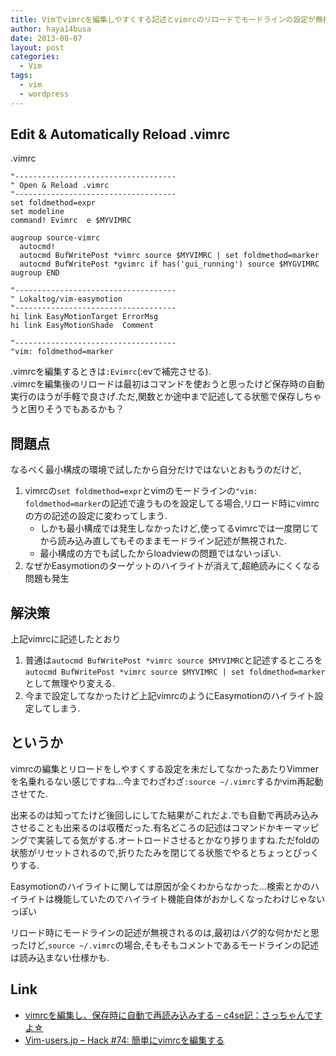 ```yaml
---
title: Vimでvimrcを編集しやすくする記述とvimrcのリロードでモードラインの設定が無視される問題
author: haya14busa
date: 2013-08-07
layout: post
categories:
  - Vim
tags:
  - vim
  - wordpress
---
```

## Edit & Automatically Reload .vimrc

.vimrc

    "------------------------------------
    " Open & Reload .vimrc
    "------------------------------------
    set foldmethod=expr
    set modeline
    command! Evimrc  e $MYVIMRC
    
    augroup source-vimrc
      autocmd!
      autocmd BufWritePost *vimrc source $MYVIMRC | set foldmethod=marker
      autocmd BufWritePost *gvimrc if has('gui_running') source $MYGVIMRC
    augroup END
    
    "------------------------------------
    " Lokaltog/vim-easymotion
    "------------------------------------
    hi link EasyMotionTarget ErrorMsg
    hi link EasyMotionShade  Comment
    
    "------------------------------------
    "vim: foldmethod=marker
    

.vimrcを編集するときは`:Evimrc`(:ev<TAB>で補完させる).  
.vimrcを編集後のリロードは最初はコマンドを使おうと思ったけど保存時の自動実行のほうが手軽で良さげ.ただ,関数とか途中まで記述してる状態で保存しちゃうと困りそうでもあるかも？

## 問題点

なるべく最小構成の環境で試したから自分だけではないとおもうのだけど,

1.  vimrcの`set foldmethod=expr`とvimのモードラインの`"vim: foldmethod=marker`の記述で違うものを設定してる場合,リロード時にvimrcの方の記述の設定に変わってしまう. 
    *   しかも最小構成では発生しなかったけど,使ってるvimrcでは一度閉じてから読み込み直してもそのままモードライン記述が無視された.
    *   最小構成の方でも試したからloadviewの問題ではないっぽい.
2.  なぜかEasymotionのターゲットのハイライトが消えて,超絶読みにくくなる問題も発生

## 解決策

上記vimrcに記述したとおり

1.  普通は`autocmd BufWritePost *vimrc source $MYVIMRC`と記述するところを`autocmd BufWritePost *vimrc source $MYVIMRC | set foldmethod=marker`として無理やり変える.
2.  今まで設定してなかったけど上記vimrcのようにEasymotionのハイライト設定してしまう.

## というか

vimrcの編集とリロードをしやすくする設定を未だしてなかったあたりVimmerを名乗れるない感じですね…今までわざわざ`:source ~/.vimrc`するかvim再起動させてた.

出来るのは知ってたけど後回しにしてた結果がこれだよ.でも自動で再読み込みさせることも出来るのは収穫だった.有名どころの記述はコマンドかキーマッピングで実装してる気がする.オートロードさせるとかなり捗りますね.ただfoldの状態がリセットされるので,折りたたみを閉じてる状態でやるとちょっとびっくりする.

Easymotionのハイライトに関しては原因が全くわからなかった…検索とかのハイライトは機能していたのでハイライト機能自体がおかしくなったわけじゃないっぽい

リロード時にモードラインの記述が無視されるのは,最初はバグ的な何かだと思ったけど,`source ~/.vimrc`の場合,そもそもコメントであるモードラインの記述は読み込まない仕様かも.

## Link

*   [vimrcを編集し、保存時に自動で再読み込みする &#8211; c4se記：さっちゃんですよ☆][1]
*   [Vim-users.jp &#8211; Hack #74: 簡単にvimrcを編集する][2]

 [1]: http://c4se.hatenablog.com/entry/2013/05/15/115205
 [2]: http://vim-users.jp/2009/09/hack74/
